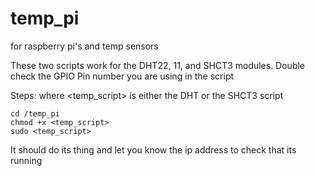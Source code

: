 # temp_pi
for raspberry pi's and temp sensors

These two scripts work for the DHT22, 11, and SHCT3 modules.
Double check the GPIO Pin number you are using in the script 

Steps:
where <temp_script> is either the DHT or the SHCT3 script
````
cd /temp_pi
chmod +x <temp_script>
sudo <temp_script>
````
It should do its thing and let you know the ip address to check that its running

